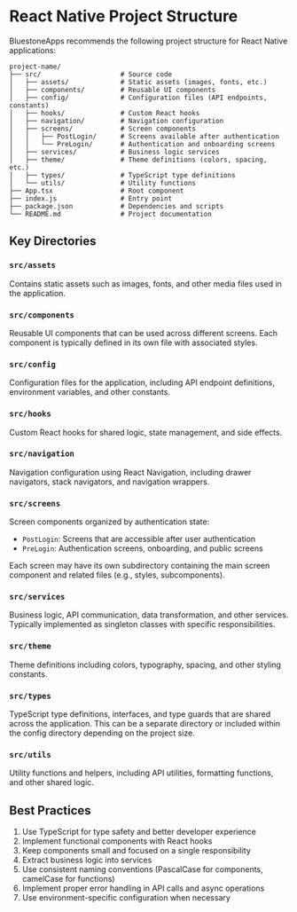 # React Native Project Structure

BluestoneApps recommends the following project structure for React Native applications:

```
project-name/
├── src/                    # Source code
│   ├── assets/             # Static assets (images, fonts, etc.)
│   ├── components/         # Reusable UI components
│   ├── config/             # Configuration files (API endpoints, constants)
│   ├── hooks/              # Custom React hooks
│   ├── navigation/         # Navigation configuration
│   ├── screens/            # Screen components
│   │   ├── PostLogin/      # Screens available after authentication
│   │   └── PreLogin/       # Authentication and onboarding screens
│   ├── services/           # Business logic services
│   ├── theme/              # Theme definitions (colors, spacing, etc.)
│   ├── types/              # TypeScript type definitions
│   └── utils/              # Utility functions
├── App.tsx                 # Root component
├── index.js                # Entry point
├── package.json            # Dependencies and scripts
└── README.md               # Project documentation
```

## Key Directories

### `src/assets`

Contains static assets such as images, fonts, and other media files used in the application.

### `src/components`

Reusable UI components that can be used across different screens. Each component is typically defined in its own file with associated styles.

### `src/config`

Configuration files for the application, including API endpoint definitions, environment variables, and other constants.

### `src/hooks`

Custom React hooks for shared logic, state management, and side effects.

### `src/navigation`

Navigation configuration using React Navigation, including drawer navigators, stack navigators, and navigation wrappers.

### `src/screens`

Screen components organized by authentication state:
- `PostLogin`: Screens that are accessible after user authentication
- `PreLogin`: Authentication screens, onboarding, and public screens

Each screen may have its own subdirectory containing the main screen component and related files (e.g., styles, subcomponents).

### `src/services`

Business logic, API communication, data transformation, and other services. Typically implemented as singleton classes with specific responsibilities.

### `src/theme`

Theme definitions including colors, typography, spacing, and other styling constants.

### `src/types`

TypeScript type definitions, interfaces, and type guards that are shared across the application. This can be a separate directory or included within the config directory depending on the project size.

### `src/utils`

Utility functions and helpers, including API utilities, formatting functions, and other shared logic.

## Best Practices

1. Use TypeScript for type safety and better developer experience
2. Implement functional components with React hooks
3. Keep components small and focused on a single responsibility
4. Extract business logic into services
5. Use consistent naming conventions (PascalCase for components, camelCase for functions)
6. Implement proper error handling in API calls and async operations
7. Use environment-specific configuration when necessary

